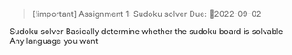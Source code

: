 > [!important] Assignment 1: Sudoku solver
> Due: 📅2022-09-02


Sudoku solver
Basically determine whether the sudoku board is solvable
Any language you want
